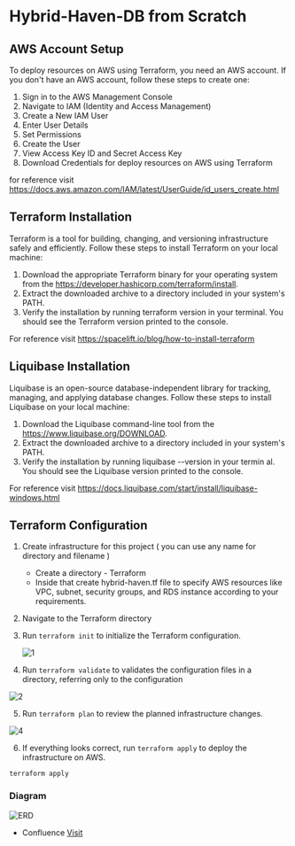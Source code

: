 # Hybrid-Haven-DB from Scratch

## AWS Account Setup

To deploy resources on AWS using Terraform, you need an AWS account. If you don't have an AWS account, follow these steps to create one:

1. Sign in to the AWS Management Console
2. Navigate to IAM (Identity and Access Management)
3. Create a New IAM User
4. Enter User Details    
5. Set Permissions
6. Create the User
7. View Access Key ID and Secret Access Key
8. Download Credentials for deploy resources on AWS using Terraform

for reference visit https://docs.aws.amazon.com/IAM/latest/UserGuide/id_users_create.html

## Terraform Installation

Terraform is a tool for building, changing, and versioning infrastructure safely and efficiently. Follow these steps to install Terraform on your local machine:

1. Download the appropriate Terraform binary for your operating system from the https://developer.hashicorp.com/terraform/install.
2. Extract the downloaded archive to a directory included in your system's PATH.
3. Verify the installation by running terraform version in your terminal. You should see the Terraform version printed to the console.

For reference visit https://spacelift.io/blog/how-to-install-terraform

## Liquibase Installation

Liquibase is an open-source database-independent library for tracking, managing, and applying database changes. Follow these steps to install Liquibase on your local machine:

1. Download the Liquibase command-line tool from the https://www.liquibase.org/DOWNLOAD.
2. Extract the downloaded archive to a directory included in your system's PATH.
3. Verify the installation by running liquibase --version in your termin al. You should see the Liquibase version printed to the console.

For reference visit https://docs.liquibase.com/start/install/liquibase-windows.html

## Terraform Configuration

1. Create infrastructure for this project ( you can use any name for directory and filename )

    - Create a directory - Terraform
    - Inside that create hybrid-haven.tf file to specify AWS resources like VPC, subnet, security groups, and RDS instance according to your requirements.

2. Navigate to the Terraform directory

3.  Run `terraform init` to initialize the Terraform configuration.

    ![1](https://github.com/Umang-Vadadoriya-BBD/Hybrid-Haven-DB/assets/160098615/e6c546b5-7014-4b54-b657-065c8b03baec)

4. Run `terraform validate` to validates the configuration files in a directory, referring only to the configuration

  ![2](https://github.com/Umang-Vadadoriya-BBD/Hybrid-Haven-DB/assets/160098615/85e5bfb7-ba80-4236-8b36-384cedbf9c5b)

5. Run `terraform plan` to review the planned infrastructure changes.

![4](https://github.com/Umang-Vadadoriya-BBD/Hybrid-Haven-DB/assets/160098615/2c6b8670-b6c8-428f-8b9a-2dc23f4403b5)
 
6. If everything looks correct, run `terraform apply` to deploy the infrastructure on AWS.
```
terraform apply
```
### Diagram

![ERD](https://github.com/Umang-Vadadoriya-BBD/Hybrid-Haven-DB/assets/160090850/0c284f3e-7e95-4291-a66c-389288dc3b92)

- Confluence [Visit](https://bbd-krunalrana.atlassian.net/wiki/spaces/~712020ab828087e0fa428abaed8efea3b2c3a1/overview?homepageId=65684)
